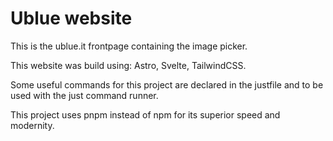 # Ublue website

This is the ublue.it frontpage containing the image picker.

This website was build using: Astro, Svelte, TailwindCSS.

Some useful commands for this project are declared in the justfile and to be used with the just command runner.

This project uses pnpm instead of npm for its superior speed and modernity.
